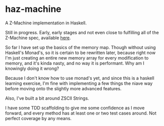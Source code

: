 # haz-machine

A Z-Machine implementation in Haskell. 

Still in progress. Early, early stages and not even close to fulfilling all of
the Z-Machine spec, available
[here](http://inform-fiction.org/zmachine/standards/z1point1/index.html).

So far I have set up the basics of the memory map. Though without using
Haskell's Monad's, so it is certain to be rewritten later, because right now I'm
just creating an entire new memory array for every modification to memory, and
it's kinda nasty, and no way it is performant. Why am I knowingly doing it
wrong? 

Because I don't know how to use monad's yet, and since this is a haskell
learning exercise, I'm fine with implementing a few things the niave way before
moving onto the slightly more advanced features. 

Also, I've built a bit around ZSCII Strings.

I have some TDD scaffolding to give me some confidence as I move forward, and
every method has at least one or two test cases around. Not perfect coverage by
any means. 


